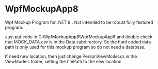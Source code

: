# WpfMockupApp8
 Wpf Mockup Program for .NET 8 . Not intended to be robust fully featured program.

Just put code in C:\WpfMockupApp8\WpfMockupApp8 and double check that MOCK_DATA.csv is in the Data subdirectory.
So the hard coded data path is only used for this mockup program so do not need a database.

If need new location, then just change PersonViewModel.cs in the ViewModels folder, 
setting the filePath to the new location.
